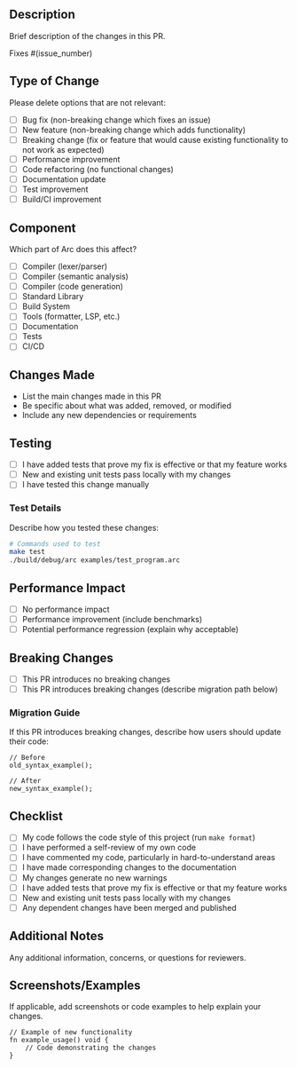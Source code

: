 ## Description

Brief description of the changes in this PR.

Fixes #(issue_number)

## Type of Change

Please delete options that are not relevant:

- [ ] Bug fix (non-breaking change which fixes an issue)
- [ ] New feature (non-breaking change which adds functionality)
- [ ] Breaking change (fix or feature that would cause existing functionality to not work as expected)
- [ ] Performance improvement
- [ ] Code refactoring (no functional changes)
- [ ] Documentation update
- [ ] Test improvement
- [ ] Build/CI improvement

## Component

Which part of Arc does this affect?

- [ ] Compiler (lexer/parser)
- [ ] Compiler (semantic analysis) 
- [ ] Compiler (code generation)
- [ ] Standard Library
- [ ] Build System
- [ ] Tools (formatter, LSP, etc.)
- [ ] Documentation
- [ ] Tests
- [ ] CI/CD

## Changes Made

- List the main changes made in this PR
- Be specific about what was added, removed, or modified
- Include any new dependencies or requirements

## Testing

- [ ] I have added tests that prove my fix is effective or that my feature works
- [ ] New and existing unit tests pass locally with my changes
- [ ] I have tested this change manually

### Test Details

Describe how you tested these changes:

```bash
# Commands used to test
make test
./build/debug/arc examples/test_program.arc
```

## Performance Impact

- [ ] No performance impact
- [ ] Performance improvement (include benchmarks)
- [ ] Potential performance regression (explain why acceptable)

## Breaking Changes

- [ ] This PR introduces no breaking changes
- [ ] This PR introduces breaking changes (describe migration path below)

### Migration Guide

If this PR introduces breaking changes, describe how users should update their code:

```arc
// Before
old_syntax_example();

// After  
new_syntax_example();
```

## Checklist

- [ ] My code follows the code style of this project (run `make format`)
- [ ] I have performed a self-review of my own code
- [ ] I have commented my code, particularly in hard-to-understand areas
- [ ] I have made corresponding changes to the documentation
- [ ] My changes generate no new warnings
- [ ] I have added tests that prove my fix is effective or that my feature works
- [ ] New and existing unit tests pass locally with my changes
- [ ] Any dependent changes have been merged and published

## Additional Notes

Any additional information, concerns, or questions for reviewers.

## Screenshots/Examples

If applicable, add screenshots or code examples to help explain your changes.

```arc
// Example of new functionality
fn example_usage() void {
    // Code demonstrating the changes
}
```